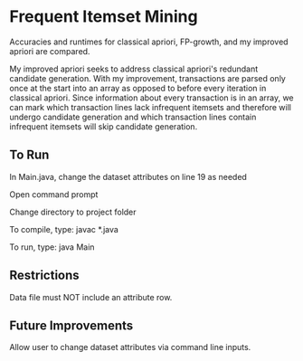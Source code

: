 # Frequent Itemset Mining

Accuracies and runtimes for classical apriori, FP-growth, and my improved apriori are compared. 

My improved apriori seeks to address classical apriori's redundant candidate generation. With my improvement, transactions are parsed only once at the start into an array as opposed to before every iteration in classical apriori. Since information about every transaction is in an array, we can mark which transaction lines lack infrequent itemsets and therefore will undergo candidate generation and which transaction lines contain infrequent itemsets will skip candidate generation.

## To Run

In Main.java, change the dataset attributes on line 19 as needed

Open command prompt

Change directory to project folder

To compile, type: javac \*.java

To run, type: java Main

## Restrictions

Data file must NOT include an attribute row.

## Future Improvements

Allow user to change dataset attributes via command line inputs.
